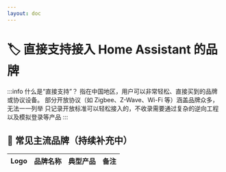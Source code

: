 ```yaml
---
layout: doc
---
```


# 🏷️ 直接支持接入 Home Assistant 的品牌



:::info 什么是“直接支持”？
指在中国地区，用户可以非常轻松、直接买到的品牌或协议设备。
部分开放协议（如 Zigbee、Z-Wave、Wi-Fi 等）涵盖品牌众多，无法一一列举
只记录开放标准可以轻松接入的，不收录需要通过复杂的逆向工程以及模拟登录等产品
:::



## 🌟 常见主流品牌（持续补充中）

| Logo | 品牌名称 | 典型产品 | 备注 |
|:----:|:--------:|:--------:|:-----|



